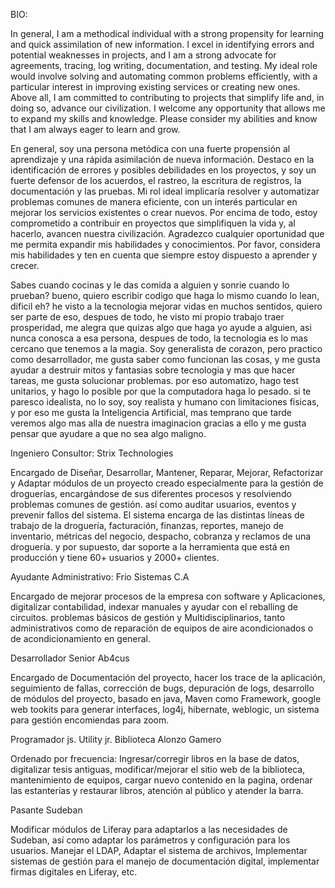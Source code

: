 BIO:

In general, I am a methodical individual with a strong propensity for learning and quick assimilation of new information. I excel in identifying errors and potential weaknesses in projects, and I am a strong advocate for agreements, tracing, log writing, documentation, and testing. My ideal role would involve solving and automating common problems efficiently, with a particular interest in improving existing services or creating new ones. Above all, I am committed to contributing to projects that simplify life and, in doing so, advance our civilization. I welcome any opportunity that allows me to expand my skills and knowledge. Please consider my abilities and know that I am always eager to learn and grow.

En general, soy una persona metódica con una fuerte propensión al aprendizaje y una rápida asimilación de nueva información. Destaco en la identificación de errores y posibles debilidades en los proyectos, y soy un fuerte defensor de los acuerdos, el rastreo, la escritura de registros, la documentación y las pruebas. Mi rol ideal implicaría resolver y automatizar problemas comunes de manera eficiente, con un interés particular en mejorar los servicios existentes o crear nuevos. Por encima de todo, estoy comprometido a contribuir en proyectos que simplifiquen la vida y, al hacerlo, avancen nuestra civilización. Agradezco cualquier oportunidad que me permita expandir mis habilidades y conocimientos. Por favor, considera mis habilidades y ten en cuenta que siempre estoy dispuesto a aprender y crecer.


Sabes cuando cocinas y le das comida a alguien y sonrie cuando lo prueban? bueno, quiero escribir codigo que haga lo mismo cuando lo lean, dificil eh? he visto a la tecnologia mejorar vidas en muchos sentidos, quiero ser parte de eso, despues de todo, he visto mi propio trabajo traer prosperidad, me alegra que quizas algo que haga yo ayude a alguien, asi nunca conosca a esa persona, despues de todo, la tecnologia es lo mas cercano que tenemos a la magia. Soy generalista de corazon, pero practico como desarrollador, me gusta saber como funcionan las cosas, y me gusta ayudar a destruir mitos y fantasias sobre tecnologia y mas que hacer tareas, me gusta solucionar problemas. por eso automatizo, hago test unitarios, y hago lo posible por que la computadora haga lo pesado. si te paresco idealista, no lo soy, soy realista y humano con limitaciones fisicas, y por eso me gusta la Inteligencia Artificial, mas temprano que tarde veremos algo mas alla de nuestra imaginacion gracias a ello y me gusta pensar que ayudare a que no sea algo maligno.  


Ingeniero Consultor:
Strix Technologies

Encargado de Diseñar, Desarrollar, Mantener, Reparar, Mejorar, Refactorizar y Adaptar módulos de un proyecto creado especialmente para la gestión de droguerías, encargándose de sus diferentes procesos y resolviendo problemas comunes de gestión. así como auditar usuarios, eventos y prevenir fallos del sistema. El sistema encarga de las distintas líneas de trabajo de la droguería, facturación, finanzas, reportes, manejo de inventario, métricas del negocio, despacho, cobranza y reclamos de una droguería. y por supuesto, dar soporte a la herramienta que está en producción y tiene 60+ usuarios y 2000+ clientes.


Ayudante Administrativo:
Frio Sistemas C.A

Encargado de mejorar procesos de la empresa con software y Aplicaciones, digitalizar contabilidad, indexar manuales y ayudar con el reballing de circuitos. problemas básicos de gestión y Multidisciplinarios, tanto administrativos como de reparación de equipos de aire acondicionados o de acondicionamiento en general.


Desarrollador Senior
Ab4cus

Encargado de Documentación del proyecto, hacer los trace de la aplicación, seguimiento de fallas, corrección de bugs, depuración de logs, desarrollo de módulos del proyecto, basado en java, Maven como Framework,  google web tookits para generar interfaces, log4j, hibernate, weblogic, un sistema para gestión encomiendas para zoom.


Programador js. Utility jr.
Biblioteca Alonzo Gamero

Ordenado por frecuencia: Ingresar/corregir libros en la base de datos, digitalizar tesis antiguas, modificar/mejorar el sitio web de la biblioteca, mantenimiento de equipos, cargar nuevo contenido en la pagina, ordenar las estanterías y restaurar libros, atención al público y atender la barra.


Pasante
Sudeban

Modificar módulos de Liferay para adaptarlos a las necesidades de Sudeban, así como adaptar los parámetros y configuración para los usuarios. Manejar el LDAP, Adaptar el sistema de archivos, Implementar sistemas de gestión para el manejo de documentación digital, implementar firmas digitales en Liferay, etc.
